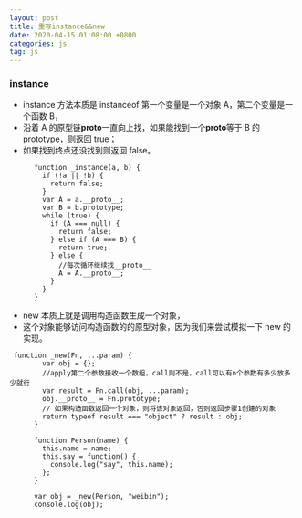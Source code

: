 ```yaml
---
layout: post
title: 重写instance&&new
date: 2020-04-15 01:08:00 +0800
categories: js
tag: js
---
```


### **instance**

- instance 方法本质是 instanceof 第一个变量是一个对象 A，第二个变量是一个函数 B，
- 沿着 A 的原型链**proto**一直向上找，如果能找到一个**proto**等于 B 的 prototype，则返回 true；
- 如果找到终点还没找到则返回 false。

```
      function _instance(a, b) {
        if (!a || !b) {
          return false;
        }
        var A = a.__proto__;
        var B = b.prototype;
        while (true) {
          if (A === null) {
            return false;
          } else if (A === B) {
            return true;
          } else {
            //每次循环继续找__proto__
            A = A.__proto__;
          }
        }
      }

```

- new 本质上就是调用构造函数生成一个对象，
- 这个对象能够访问构造函数的的原型对象，因为我们来尝试模拟一下 new 的实现。

```
 function _new(Fn, ...param) {
        var obj = {};
        //apply第二个参数接收一个数组，call则不是，call可以有n个参数有多少放多少就行
        var result = Fn.call(obj, ...param);
        obj.__proto__ = Fn.prototype;
        // 如果构造函数返回一个对象，则将该对象返回，否则返回步骤1创建的对象
        return typeof result === "object" ? result : obj;
      }

      function Person(name) {
        this.name = name;
        this.say = function() {
          console.log("say", this.name);
        };
      }

      var obj = _new(Person, "weibin");
      console.log(obj);

```
